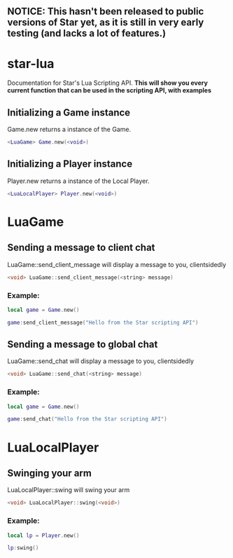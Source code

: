 ## NOTICE: This hasn't been released to public versions of Star yet, as it is still in very early testing (and lacks a lot of features.)

# star-lua
Documentation for Star's Lua Scripting API.
**This will show you every current function that can be used in the scripting API, with examples**
## Initializing a Game instance
Game.new returns a instance of the Game.
```lua
<LuaGame> Game.new(<void>)
```
## Initializing a Player instance
Player.new returns a instance of the Local Player.
```lua
<LuaLocalPlayer> Player.new(<void>)
```

# LuaGame
## Sending a message to client chat
LuaGame::send_client_message will display a message to you, clientsidedly
```c++
<void> LuaGame::send_client_message(<string> message)
```
### Example:
```lua
local game = Game.new()

game:send_client_message("Hello from the Star scripting API")
```
## Sending a message to global chat
LuaGame::send_chat will display a message to you, clientsidedly
```c++
<void> LuaGame::send_chat(<string> message)
```
### Example:
```lua
local game = Game.new()

game:send_chat("Hello from the Star scripting API")
```

# LuaLocalPlayer
## Swinging your arm
LuaLocalPlayer::swing will swing your arm
```c++
<void> LuaLocalPlayer::swing(<void>)
```
### Example:
```lua
local lp = Player.new()

lp:swing()
```
